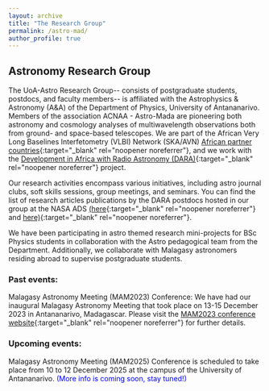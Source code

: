 ```yaml
---
layout: archive
title: "The Research Group"
permalink: /astro-mad/
author_profile: true
---
```


## Astronomy Research Group 

The UoA-Astro Research Group-- consists of postgraduate students, postdocs, and faculty members-- is affiliated with the Astrophysics & Astronomy (A&A) of the Department of Physics, University of Antananarivo. Members of the association ACNAA - Astro-Mada are pioneering both astronomy and cosmology analyses of multiwavelength observations both from ground- and space-based telescopes. We are part of the African Very Long Baselines Interfetometry (VLBI) Network (SKA/AVN) [African partner countries](https://www.sarao.ac.za/science/avn/){:target="_blank" rel="noopener noreferrer"}, and we work with the [Development in Africa with Radio Astronomy (DARA)](https://www.dara-project.org/){:target="_blank" rel="noopener noreferrer"} project. 

Our research activities encompass various initiatives, including astro journal clubs, soft skills sessions, group meetings, and seminars. You can find the list of research articles publications by the DARA postdocs hosted in our group at the NASA ADS
[(here](https://ui.adsabs.harvard.edu/search/fq=%7B!type%3Daqp%20v%3D%24fq_database%7D&fq_database=database%3A%20(astronomy%20OR%20physics)&q=author%3A(%22ramamonjisoa%2C%20f%22)&sort=date%20desc%2C%20bibcode%20desc&p_=0){:target="_blank" rel="noopener noreferrer"}  
and 
 [here)](https://ui.adsabs.harvard.edu/search/fq=%7B!type%3Daqp%20v%3D%24fq_database%7D&fq_database=database%3A%20(astronomy%20OR%20physics)&q=author%3A(%22randriamampandry%2C%20t%22)&sort=date%20desc%2C%20bibcode%20desc&p_=0){:target="_blank" rel="noopener noreferrer"}. 

We have been participating in astro themed research mini-projects for BSc Physics students in collaboration with the Astro pedagogical team from the Department. Additionally, we collaborate with Malagasy astronomers residing abroad to supervise postgraduate students. 

### Past events:
Malagasy Astronomy Meeting (MAM2023) Conference:
We have had our inaugural Malagasy Astronomy Meeting that took place on 13-15 December 2023 in Antananarivo, Madagascar. Please visit the [MAM2023 conference website](https://astronomymadagascar.github.io/){:target="_blank" rel="noopener noreferrer"} for further details.

### Upcoming events:
Malagasy Astronomy Meeting (MAM2025) Conference is scheduled to take place from 10 to 12 December 2025 at the campus of the University of Antananarivo. <span style="color: blue;"> (More info is coming soon, stay tuned!) </span> 
